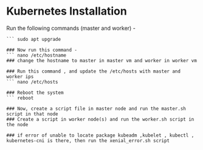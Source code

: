 # Kubernetes Installation
Run the following commands (master and worker) -
``` sudo apt update
``` sudo apt upgrade

### Now run this command -
``` nano /etc/hostname
### change the hostname to master in master vm and worker in worker vm

### Run this command , and update the /etc/hosts with master and worker ips
``` nano /etc/hosts

### Reboot the system
``` reboot

### Now, create a script file in master node and run the master.sh script in that node
### Create a script in worker node(s) and run the worker.sh script in the node

### if error of unable to locate package kubeadm ,kubelet , kubectl , kubernetes-cni is there, then run the xenial_error.sh script






